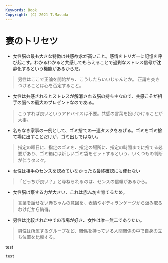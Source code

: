 ```yaml
---
Keywords: Book 
Copyright: (C) 2021 T.Masuda
---
```


# 妻のトリセツ

* 女性脳の最も大きな特徴は共感欲求が高いこと。感情をトリガーに記憶を呼び起こす。わかるわかると共感してもらえることで過剰なストレス信号が沈静化するという機能があるからだ。

> 男性はここで正論を開始がち、こうしたらいいじゃんとか。 正論を突きつけることは心を否定すること。

* 女性は共感されるとストレスが解消される脳の持ち主なので、共感こそが相手の脳への最大のプレゼントなのである。

> こうすれば良いというアドバイスは不要。共感の言葉を投げかけることが大事。

* 名もなき家事の一例として、ゴミ捨ての一連タスクをあげる。ゴミをゴミ捨て場に出すことだけが、ゴミ出しではない。

> 指定の曜日に、指定のゴミを、指定の場所に、指定の時間までに捨てる必要があり、ゴミ箱には新しいゴミ袋をセットするという、いくつもの判断が伴うタスク。

* 女性は相手のセンスを認めていなかったら最終確認にも使わない

> 「どっちが良い？」と尋ねられるのは、センスの信頼があるから。

* 女性脳は察する力が大きい、これは赤ん坊を育てるため。

> 言葉を話せない赤ちゃんの意図を、表情やボディランゲージから汲み取るわけだから納得。

* 男性は比較された中での市場が好き、女性は唯一無二でありたい。

> 男性は所属するグループなど、関係を持っている人間関係の中で自身の立ち位置を比較する。

test

`test`
